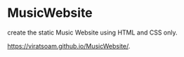 # MusicWebsite
create the  static Music Website using HTML and CSS only.

 https://viratsoam.github.io/MusicWebsite/.
